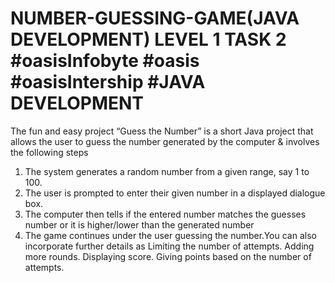 # NUMBER-GUESSING-GAME(JAVA DEVELOPMENT)  LEVEL 1 TASK 2 #oasisInfobyte #oasis #oasisIntership #JAVA DEVELOPMENT
The fun and easy project “Guess the Number” is a short Java project that allows the user to guess the number generated by the computer &amp; involves the following steps
1. The system generates a random number from a given range, say 1 to 100.
2. The user is prompted to enter their given number in a displayed dialogue box.
3. The computer then tells if the entered number matches the guesses number or it is higher/lower than the generated number
4. The game continues under the user guessing the number.You can also incorporate further details as
Limiting the number of attempts.
Adding more rounds.
Displaying score.
Giving points based on the number of attempts.
